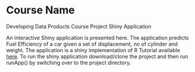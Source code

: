 Course Name
===========

Developing Data Products  Course Project Shiny Application

An interactive Shiny application is presented here. The application
predicts Fuel Efficiency of a car given a set of displacement, no of
cylinder and weight. The application is a shiny implementation of R
Tutorial available
[here](http://varianceexplained.org/RData/code/code_lesson3/). To run
the shiny application download/clone the project and then run runApp()
by switching over to the project directory.

